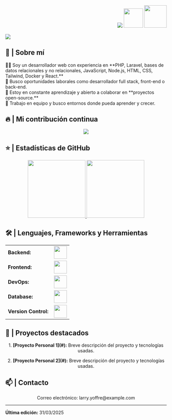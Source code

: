 <div align="right">
  <a style="text-decoration: none" target="_blank" href="https://github.com/lys-developre">
    <img src="https://visitor-badge.laobi.icu/badge?page_id=lys-developre.lys-developre&left_color=gray&right_color=blue&left_text=Visitors">
  </a>
  <a style="text-decoration: none" target="_blank" href="https://twitter.com/lys-developre">
    <img width="60" src="https://img.shields.io/twitter/follow/lys-developre?label=Follow&style=social">
  </a>
  <a style="text-decoration: none" target="_blank" href="https://www.linkedin.com/in/larry-yoffre">
    <img width="70" src="https://img.shields.io/badge/-Connect-blue?style=flat&logo=Linkedin&logoColor=white">
  </a>
</div>

<br>

<img src="https://readme-typing-svg.herokuapp.com/?font=Roboto&weight=900&size=40&vCenter=true&width=500&height=70&duration=4000&color=B3B3B3&lines=¡Hola!+👋;+Soy+Larry+Yoffre!;" />

<h2>📖 | Sobre mí</h2> 
👨‍💻 Soy un desarrollador web con experiencia en **PHP, Laravel, bases de datos relacionales y no relacionales, JavaScript, Node.js, HTML, CSS, Tailwind, Docker y React.**<br/>
🔭 Busco oportunidades laborales como desarrollador full stack, front-end o back-end.<br/>
🌱 Estoy en constante aprendizaje y abierto a colaborar en **proyectos open-source.**<br/>
👯 Trabajo en equipo y busco entornos donde pueda aprender y crecer.<br/>



<h2>🔥 | Mi contribución continua</h2>
<p align="center">
  <a href="https://github.com/DenverCoder1/github-readme-streak-stats">
    <img src="https://github-readme-streak-stats.herokuapp.com/?user=lys-developre&theme=react"/>
  </a>
</p>

<h2>⭐ | Estadísticas de GitHub </h2>
<div align="center">
<a href="https://github.com/lys-developre">
<img height="180em" src="https://github-readme-stats.vercel.app/api?username=lys-developre&show_icons=true&theme=default&include_all_commits=true&count_private=true"/>
<img height="180em" src="https://github-readme-stats.vercel.app/api/top-langs/?username=lys-developre&layout=compact&langs_count=7&theme=default"/></a>
</div>

<h2>🛠️ | Lenguajes, Frameworks y Herramientas </h2>
<table align="center">
    <tr>
        <td style="font-weight: bold; padding-right: 10px; vertical-align: center; border: none;">Backend:</td>
        <td><img height="40" src="https://skillicons.dev/icons?i=php,laravel,nodejs,express"/></td>
    </tr>
    <tr>
        <td style="font-weight: bold; padding-right: 10px; vertical-align: center;">Frontend:</td>
        <td><img height="40" src="https://skillicons.dev/icons?i=react,tailwind,html,css,js"/></td>
    </tr>
    <tr>
        <td style="font-weight: bold; padding-right: 10px; vertical-align: center; border: none;">DevOps:</td>
        <td><img height="40" src="https://skillicons.dev/icons?i=docker,kubernetes"/></td>
    </tr>
    <tr>
        <td style="font-weight: bold; padding-right: 10px; vertical-align: center; border: none;">Database:</td>
        <td><img height="40" src="https://skillicons.dev/icons?i=mysql,mongodb,postgresql"/></td>
    </tr>
    <tr>
        <td style="font-weight: bold; padding-right: 10px; vertical-align: center; border: none;">Version Control:</td>
        <td><img height="40" src="https://skillicons.dev/icons?i=git"/></td>
    </tr>
</table>

<h2>📂 | Proyectos destacados</h2>
<div align="center">
<p>1. <strong>[Proyecto Personal 1](#):</strong> Breve descripción del proyecto y tecnologías usadas.</p>
<p>2. <strong>[Proyecto Personal 2](#):</strong> Breve descripción del proyecto y tecnologías usadas.</p>
</div>

<h2>📫 | Contacto</h2>
<p align="center">
Correo electrónico: larry.yoffre@example.com
</p>

------

**Última edición:** 31/03/2025
